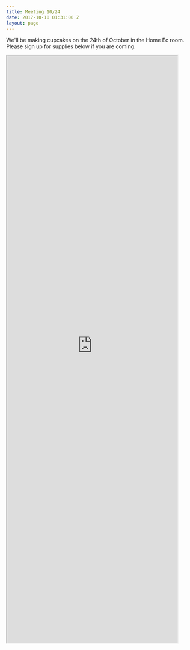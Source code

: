 ```yaml
---
title: Meeting 10/24
date: 2017-10-10 01:31:00 Z
layout: page
---
```


We'll be making cupcakes on the 24th of October in the Home Ec room. Please sign up for supplies below if you are coming.

<iframe src="http://www.signupgenius.com/go/508054bafa822a1fd0-cupcakes" width="90%" height="40%"></iframe>